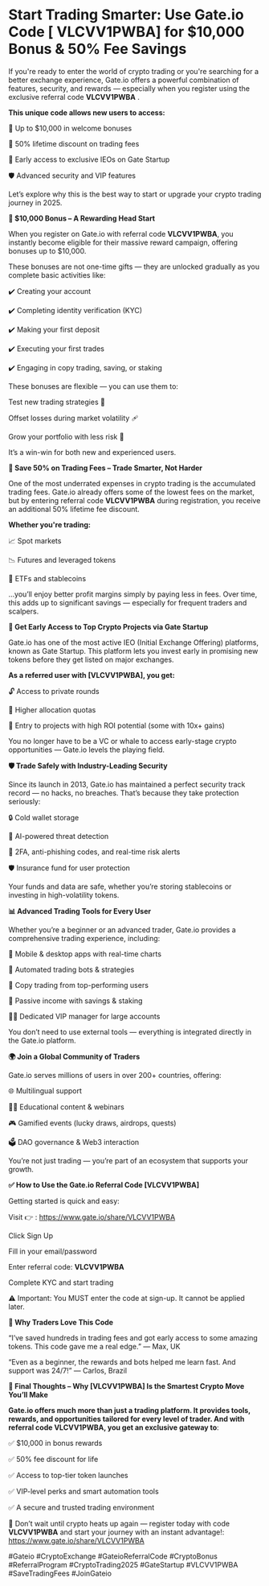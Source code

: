 # Start Trading Smarter: Use Gate.io Code [ VLCVV1PWBA]  for $10,000 Bonus & 50% Fee Savings

If you're ready to enter the world of crypto trading or you're searching for a better exchange experience, Gate.io offers a powerful combination of features, security, and rewards — especially when you register using the exclusive referral code **VLCVV1PWBA** .

**This unique code allows new users to access:**

🎁 Up to $10,000 in welcome bonuses

💸 50% lifetime discount on trading fees

🚀 Early access to exclusive IEOs on Gate Startup

🛡️ Advanced security and VIP features

Let’s explore why this is the best way to start or upgrade your crypto trading journey in 2025.

**🎁 $10,000 Bonus – A Rewarding Head Start**

When you register on Gate.io with referral code **VLCVV1PWBA**, you instantly become eligible for their massive reward campaign, offering bonuses up to $10,000.

These bonuses are not one-time gifts — they are unlocked gradually as you complete basic activities like:

✔️ Creating your account

✔️ Completing identity verification (KYC)

✔️ Making your first deposit

✔️ Executing your first trades

✔️ Engaging in copy trading, saving, or staking

These bonuses are flexible — you can use them to:

Test new trading strategies 🧪

Offset losses during market volatility 🩹

Grow your portfolio with less risk 🌱

It’s a win-win for both new and experienced users.

**💸 Save 50% on Trading Fees – Trade Smarter, Not Harder**

One of the most underrated expenses in crypto trading is the accumulated trading fees. Gate.io already offers some of the lowest fees on the market, but by entering referral code **VLCVV1PWBA** during registration, you receive an additional 50% lifetime fee discount.

**Whether you're trading:**

📈 Spot markets

📉 Futures and leveraged tokens

💱 ETFs and stablecoins

…you’ll enjoy better profit margins simply by paying less in fees. Over time, this adds up to significant savings — especially for frequent traders and scalpers.

**🚀 Get Early Access to Top Crypto Projects via Gate Startup**

Gate.io has one of the most active IEO (Initial Exchange Offering) platforms, known as Gate Startup. This platform lets you invest early in promising new tokens before they get listed on major exchanges.

**As a referred user with [VLCVV1PWBA], you get:**

🔓 Access to private rounds

🎯 Higher allocation quotas

💎 Entry to projects with high ROI potential (some with 10x+ gains)

You no longer have to be a VC or whale to access early-stage crypto opportunities — Gate.io levels the playing field.

**🛡️ Trade Safely with Industry-Leading Security**

Since its launch in 2013, Gate.io has maintained a perfect security track record — no hacks, no breaches. That’s because they take protection seriously:

🔒 Cold wallet storage

🧠 AI-powered threat detection

🔐 2FA, anti-phishing codes, and real-time risk alerts

🛡️ Insurance fund for user protection

Your funds and data are safe, whether you’re storing stablecoins or investing in high-volatility tokens.

**📊 Advanced Trading Tools for Every User**

Whether you’re a beginner or an advanced trader, Gate.io provides a comprehensive trading experience, including:

📱 Mobile & desktop apps with real-time charts

🤖 Automated trading bots & strategies

👥 Copy trading from top-performing users

💼 Passive income with savings & staking

🧑‍💼 Dedicated VIP manager for large accounts

You don’t need to use external tools — everything is integrated directly in the Gate.io platform.

**🌍 Join a Global Community of Traders**

Gate.io serves millions of users in over 200+ countries, offering:

🌐 Multilingual support

🧑‍🏫 Educational content & webinars

🎮 Gamified events (lucky draws, airdrops, quests)

🗳️ DAO governance & Web3 interaction

You’re not just trading — you’re part of an ecosystem that supports your growth.

**✅ How to Use the Gate.io Referral Code [VLCVV1PWBA]**

Getting started is quick and easy:

Visit 👉  : https://www.gate.io/share/VLCVV1PWBA

Click Sign Up

Fill in your email/password

Enter referral code: **VLCVV1PWBA**

Complete KYC and start trading

⚠️ Important: You MUST enter the code at sign-up. It cannot be applied later.

**💬 Why Traders Love This Code**

“I’ve saved hundreds in trading fees and got early access to some amazing tokens. This code gave me a real edge.” — Max, UK

“Even as a beginner, the rewards and bots helped me learn fast. And support was 24/7!” — Carlos, Brazil

**🎯 Final Thoughts – Why [VLCVV1PWBA] Is the Smartest Crypto Move You’ll Make**

**Gate.io offers much more than just a trading platform. It provides tools, rewards, and opportunities tailored for every level of trader. And with referral code VLCVV1PWBA, you get an exclusive gateway to**:

✅ $10,000 in bonus rewards

✅ 50% fee discount for life

✅ Access to top-tier token launches

✅ VIP-level perks and smart automation tools

✅ A secure and trusted trading environment

📌 Don’t wait until crypto heats up again — register today with code **VLCVV1PWBA** and start your journey with an instant advantage!: https://www.gate.io/share/VLCVV1PWBA

#Gateio #CryptoExchange #GateioReferralCode #CryptoBonus #ReferralProgram #CryptoTrading2025 #GateStartup #VLCVV1PWBA #SaveTradingFees #JoinGateio

